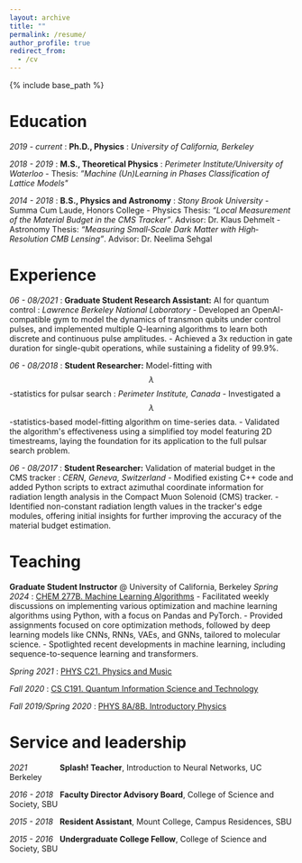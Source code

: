 ```yaml
---
layout: archive
title: ""
permalink: /resume/
author_profile: true
redirect_from:
  - /cv
---
```


{% include base_path %}

Education
======
*2019 - current*
:   **Ph.D., Physics**
:   *University of California, Berkeley*


*2018 - 2019*
:   **M.S., Theoretical Physics**
:   *Perimeter Institute/University of Waterloo*
    - Thesis: *”Machine (Un)Learning in Phases Classification of Lattice Models"*

*2014 - 2018*
:   **B.S., Physics and Astronomy**
:   *Stony Brook University*
    - Summa Cum Laude, Honors College
    - Physics Thesis: *“Local Measurement of the Material Budget in the CMS Tracker”*. Advisor: Dr. Klaus Dehmelt
    - Astronomy Thesis: *“Measuring Small‐Scale Dark Matter with High‐Resolution CMB Lensing”*. Advisor: Dr. Neelima Sehgal

Experience
======
*06 - 08/2021*
:   **Graduate Student Research Assistant:** AI for quantum control
:   *Lawrence Berkeley National Laboratory*
    - Developed an OpenAI-compatible gym to model the dynamics of transmon qubits under control pulses, and implemented multiple Q-learning algorithms to learn both discrete and continuous pulse amplitudes.
    - Achieved a 3x reduction in gate duration for single-qubit operations, while sustaining a fidelity of 99.9%.


*06 - 08/2018*
:   **Student Researcher:** Model-fitting with $$\lambda$$-statistics for pulsar search
:   *Perimeter Institute, Canada*
    - Investigated a $$\lambda$$-statistics-based model-fitting algorithm on time-series data.
    - Validated the algorithm's effectiveness using a simplified toy model featuring 2D timestreams, laying the foundation for its application to the full pulsar search problem.


*06 - 08/2017*
:   **Student Researcher:** Validation of material budget in the CMS tracker
:   *CERN, Geneva, Switzerland*
    - Modified existing C++ code and added Python scripts to extract azimuthal coordinate information for radiation length analysis in the Compact Muon Solenoid (CMS) tracker.
    - Identified non-constant radiation length values in the tracker's edge modules, offering initial insights for further improving the accuracy of the material budget estimation.


Teaching
======

**Graduate Student Instructor** @ University of California, Berkeley
*Spring 2024* 
:   [CHEM 277B. Machine Learning Algorithms](https://msse.berkeley.edu/courses-syllabi)
    - Facilitated weekly discussions on implementing various optimization and machine learning algorithms using Python, with a focus on Pandas and PyTorch.
    - Provided assignments focused on core optimization methods, followed by deep learning models like CNNs, RNNs, VAEs, and GNNs, tailored to molecular science.
    - Spotlighted recent developments in machine learning, including sequence-to-sequence learning and transformers.


*Spring 2021* 
:   [PHYS C21. Physics and Music](https://curricularconnections.berkeley.edu/ls-discovery-courses/physics-and-music/)

*Fall 2020*
:   [CS C191. Quantum Information Science and Technology](https://classes.berkeley.edu/content/2020-fall-chem-c191-001-lec-001)

*Fall 2019/Spring 2020* 
:   [PHYS 8A/8B. Introductory Physics](https://guide.berkeley.edu/courses/physics/)
  
  
Service and leadership
======
*2021* &emsp; &emsp; &emsp; **Splash! Teacher**, Introduction to Neural Networks, UC Berkeley

*2016 - 2018* &nbsp; **Faculty Director Advisory Board**, College of Science and Society, SBU

*2015 - 2018* &nbsp; **Resident Assistant**, Mount College, Campus Residences, SBU

*2015 - 2016* &nbsp; **Undergraduate College Fellow**, College of Science and Society, SBU
